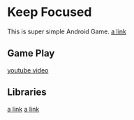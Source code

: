 Keep Focused
=======

This is super simple Android Game.
[a link](https://play.google.com/store/apps/details?id=com.andreapivetta.keepfocused)


Game Play
--------------

[youtube video](https://www.youtube.com/watch?v=xJD0QaZgORs)


Libraries
--------------
[a link](https://gist.github.com/Gautier/737759)
[a link](https://github.com/IvanRF/CountDownAnimation)
